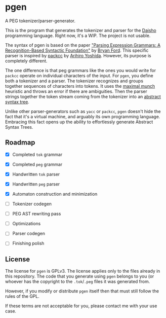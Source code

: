 # pgen
A PEG tokenizer/parser-generator.

This is the program that generates the tokenizer and parser for the [Daisho](https://github.com/apaz-cli/Daisho)
programming language. Right now, it's a WIP. The project is not usable.

The syntax of pgen is based on the paper ["Parsing Expression Grammars: A Recognition-Based Syntactic Foundation"](https://bford.info/pub/lang/peg.pdf)
by [Bryan Ford](https://scholar.google.com/citations?hl=en&user=TwyzQP4AAAAJ).
This specific parser is inspired by [packcc](https://github.com/arithy/packcc) by [Arihiro Yoshida](https://github.com/arithy).
However, its purpose is completely different.

The one difference is that peg grammars like the ones you would
write for `packcc` operate on individual characters of the input. For
`pgen`, you define both a tokenizer and a parser. The tokenizer
recognizes and groups together sequences of characters into tokens.
It uses the [maximal munch](https://en.wikipedia.org/wiki/Maximal_munch)
heuristic and throws an error if there are ambiguities. Then the parser
strings together the token stream coming from the tokenizer into an
[abstract syntax tree](https://en.wikipedia.org/wiki/Abstract_syntax_tree).

Unlike other parser-generators such as `yacc` or `packcc`, `pgen` doesn't
hide the fact that it's a virtual machine, and arguably its own
programming language. Embracing this fact opens up the ability to
effortlessly generate Abstract Syntax Trees.


## Roadmap

- [x] Completed `tok` grammar
- [x] Completed `peg` grammar
- [x] Handwritten `tok` parser
- [x] Handwritten `peg` parser
- [x] Automaton construction and minimization
- [ ] Tokenizer codegen
- [ ] PEG AST rewriting pass
- [ ] Optimizations
- [ ] Parser codegen
- [ ] Finishing polish


## License

The license for `pgen` is GPLv3. The license applies only to the files already in this repository.
The code that you generate using `pgen` belongs to you (or whoever has the copyright to the
`.tok`/`.peg` files it was generated from.

However, if you modify or distribute `pgen` itself then that must still follow the rules of the GPL.

If these terms are not acceptable for you, please contact me with your use case.

